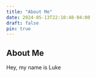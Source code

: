 ```yaml
---
title: "About Me"
date: 2024-05-13T22:10:48-04:00
draft: false
pin: true
---
```


## About Me

Hey, my name is Luke
